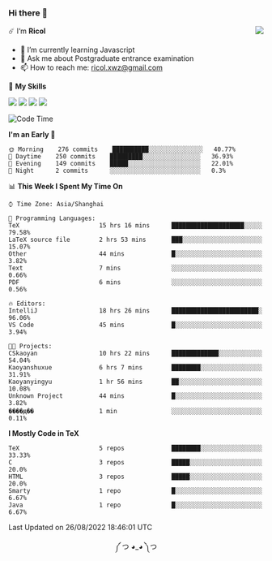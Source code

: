 ### Hi there 👋

<a href="#">
  <img align="right" src="https://github-readme-stats.vercel.app/api?username=Ricolxwz&count_private=true&show_icons=true&theme=prussian" />
</a>

☄️ I‘m **Ricol**

- 🌱 I’m currently learning Javascript
- 💬 Ask me about Postgraduate entrance examination
- 📫 How to reach me: ricol.xwz@gmail.com

🌟 **My Skills**

![](https://img.shields.io/badge/-Git-000000?style=flat-square&logo=git&logoColor=fff)
![](https://img.shields.io/badge/-C-3e74a2?style=flat-square&logo=C&logoColor=fff)
![](https://img.shields.io/badge/-Python-4fc08d?style=flat-square&logo=python&logoColor=fff)
![](https://img.shields.io/badge/-java-ffa500?style=flat-square&logo=java&logoColor=fff)

<!--START_SECTION:waka-->
![Code Time](http://img.shields.io/badge/Code%20Time-274%20hrs%2047%20mins-blue)

**I'm an Early 🐤** 

```text
🌞 Morning    276 commits    ██████████░░░░░░░░░░░░░░░   40.77% 
🌆 Daytime    250 commits    █████████░░░░░░░░░░░░░░░░   36.93% 
🌃 Evening    149 commits    █████░░░░░░░░░░░░░░░░░░░░   22.01% 
🌙 Night      2 commits      ░░░░░░░░░░░░░░░░░░░░░░░░░   0.3%

```


📊 **This Week I Spent My Time On** 

```text
⌚︎ Time Zone: Asia/Shanghai

💬 Programming Languages: 
TeX                      15 hrs 16 mins      ████████████████████░░░░░   79.58% 
LaTeX source file        2 hrs 53 mins       ███░░░░░░░░░░░░░░░░░░░░░░   15.07% 
Other                    44 mins             █░░░░░░░░░░░░░░░░░░░░░░░░   3.82% 
Text                     7 mins              ░░░░░░░░░░░░░░░░░░░░░░░░░   0.66% 
PDF                      6 mins              ░░░░░░░░░░░░░░░░░░░░░░░░░   0.56%

🔥 Editors: 
IntelliJ                 18 hrs 26 mins      ████████████████████████░   96.06% 
VS Code                  45 mins             █░░░░░░░░░░░░░░░░░░░░░░░░   3.94%

🐱‍💻 Projects: 
CSkaoyan                 10 hrs 22 mins      █████████████░░░░░░░░░░░░   54.04% 
Kaoyanshuxue             6 hrs 7 mins        ████████░░░░░░░░░░░░░░░░░   31.91% 
Kaoyanyingyu             1 hr 56 mins        ██░░░░░░░░░░░░░░░░░░░░░░░   10.08% 
Unknown Project          44 mins             █░░░░░░░░░░░░░░░░░░░░░░░░   3.82% 
����ԭ��                  1 min               ░░░░░░░░░░░░░░░░░░░░░░░░░   0.11%

```

**I Mostly Code in TeX** 

```text
TeX                      5 repos             ████████░░░░░░░░░░░░░░░░░   33.33% 
C                        3 repos             █████░░░░░░░░░░░░░░░░░░░░   20.0% 
HTML                     3 repos             █████░░░░░░░░░░░░░░░░░░░░   20.0% 
Smarty                   1 repo              █░░░░░░░░░░░░░░░░░░░░░░░░   6.67% 
Java                     1 repo              █░░░░░░░░░░░░░░░░░░░░░░░░   6.67%

```



 Last Updated on 26/08/2022 18:46:01 UTC
<!--END_SECTION:waka-->

<div align="center">
༼ つ ◕_◕ ༽つ
</div>

